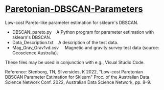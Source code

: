 # [Paretonian-DBSCAN-Parameters](https://github.com/tstenborg/Paretonian-DBSCAN-Parameters)

Low-cost Pareto-like parameter estimation for sklearn's DBSCAN.

- DBSCAN_pareto.py &nbsp;&nbsp; A Python program for parameter estimation with sklearn's DBSCAN.<br />
- Data_Description.txt &nbsp;&nbsp; A description of the test data.<br />
- Mag_Grav_Grav1vd.csv &nbsp;&nbsp;&nbsp; Magnetic and gravity survey test data (source: Geoscience Australia).

These files may be used in conjunction with e.g., Visual Studio Code.

Reference: Stenborg, TN, Silversides, K 2022, "Low-cost Paretonian DBSCAN Parameter Estimation for Sklearn" Proc. of the Australian Data Science Network Conf. 2022, Australian Data Science Network, pp. 8–9.
